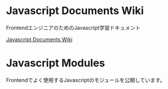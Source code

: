 # Javascript Documents Wiki

FrontendエンジニアのためのJavascript学習ドキュメント

[Javascript Documents Wiki](https://github.com/takahashiakira/jsDocs/wiki)


# Javascript Modules

Frontendでよく使用するJavascriptのモジュールを公開しています。
